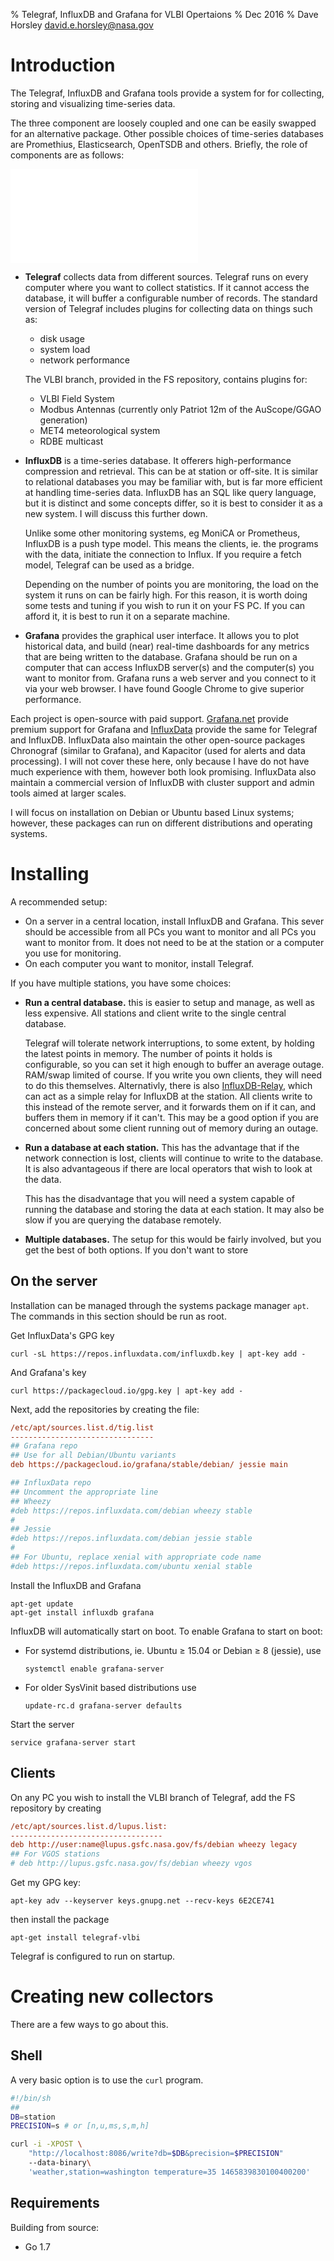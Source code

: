 % Telegraf, InfluxDB and Grafana for VLBI Opertaions
% Dec 2016
% Dave Horsley <david.e.horsley@nasa.gov>

Introduction
============

The Telegraf, InfluxDB and Grafana tools provide a system for for collecting,
storing and visualizing time-series data.

The three component are loosely coupled and one can be easily swapped for an
alternative package. Other possible choices of time-series databases are
Promethius, Elasticsearch, OpenTSDB and others. Briefly, the role of components
are as follows:

![Data flow overview.](overview.pdf)


-   **Telegraf** collects data from different sources. Telegraf runs on
    every computer where you want to collect statistics. If it cannot
    access the database, it will buffer a configurable number
    of records. The standard version of Telegraf includes plugins for
    collecting data on things such as:
    -   disk usage
    -   system load
    -   network performance

    The VLBI branch, provided in the FS repository, contains plugins for:
    -   VLBI Field System
    -   Modbus Antennas (currently only Patriot 12m of the AuScope/GGAO generation)
    -   MET4 meteorological system
    -   RDBE multicast

-   **InfluxDB** is a time-series database. It offerers
    high-performance compression and retrieval. This can be at station
    or off-site. It is similar to relational databases you may be familiar
    with, but is far more efficient at handling time-series data.
    InfluxDB has an SQL like query language, but it is distinct and some
    concepts differ, so it is best to consider it as a new system. I will
    discuss this further down.

    Unlike some other monitoring systems, eg MoniCA or Prometheus, InfluxDB 
    is a push type model. This means the clients, ie. the programs with the data,
    initiate the connection to Influx. If you require a fetch model, Telegraf
    can be used as a bridge.

    Depending on the number of points you are monitoring, the load on the
    system it runs on can be fairly high. For this reason, it 
    is worth doing some tests and tuning if you wish to run it on your FS PC. If you 
    can afford it, it is best to run it on a separate machine.

-   **Grafana** provides the graphical user interface. It allows you to
    plot historical data, and build (near) real-time dashboards for any
    metrics that are being written to the database. Grafana should be
    run on a computer that can access InfluxDB server(s) and
    the computer(s) you want to monitor from. Grafana runs a web server
    and you connect to it via your web browser. I have found Google Chrome
    to give superior performance.

Each project is open-source with paid support.
[Grafana.net](https://grafana.net/support/) provide premium support for
Grafana and [InfluxData](https://influxdata.com/) provide the same
for Telegraf and InfluxDB. InfluxData also maintain the other open-source
packages Chronograf (similar to Grafana), and Kapacitor (used for alerts and
data processing). I will not cover these here, only because I have do not have
much experience with them, however both look promising. InfluxData also
maintain a commercial version of InfluxDB with cluster support and admin tools aimed
at larger scales.

I will focus on installation on Debian or Ubuntu based Linux systems; however,
these packages can run on different distributions and operating systems.


Installing
==========

A recommended setup:

-   On a server in a central location, install InfluxDB and Grafana.
    This sever should be accessible from all PCs you want to monitor and all
    PCs you want to monitor from. It does not need to be at the station or
    a computer you use for monitoring. 
-   On each computer you want to monitor, install Telegraf.

If you have multiple stations, you have some choices:

-   **Run a central database.** this is easier to setup and manage,
    as well as less expensive. All stations and client write to the
    single central database.
    
    Telegraf will tolerate network interruptions, to some extent, by holding
    the latest points in memory. The number of points it holds is configurable,
    so you can set it high enough to buffer an average outage. RAM/swap limited
    of course. If you write you own clients, they will need to do this
    themselves. Alternativly, there is also [InfluxDB-Relay], which can act as
    a simple relay for InfluxDB at the station. All clients write to this
    instead of the remote server, and it forwards them on if it can, and
    buffers them in memory if it can't. This may be a good option if you are
    concerned about some client running out of memory during an outage.

-   **Run a database at each station.** This has the advantage that if
    the network connection is lost, clients will continue to write to 
    the database. It is also advantageous if there are local operators
    that wish to look at the data. 
    
    This has the disadvantage that you will need a system capable of running
    the database and storing the data at each station. It may also be slow if
    you are querying the database remotely.


-   **Multiple databases.** The setup for this would be fairly involved,
    but you get the best of both options. If you don't want to store


  [InfluxDB-Relay]: https://github.com/influxdata/influxdb-relay


On the server
-------------

Installation can be managed through the systems package manager `apt`.
The commands in this section should be run as root.

Get InfluxData's GPG key

    curl -sL https://repos.influxdata.com/influxdb.key | apt-key add -

And Grafana's key

    curl https://packagecloud.io/gpg.key | apt-key add -

Next, add the repositories by creating the file:

```ini
/etc/apt/sources.list.d/tig.list
--------------------------------
## Grafana repo
## Use for all Debian/Ubuntu variants
deb https://packagecloud.io/grafana/stable/debian/ jessie main

## InfluxData repo
## Uncomment the appropriate line
## Wheezy
#deb https://repos.influxdata.com/debian wheezy stable
#
## Jessie
#deb https://repos.influxdata.com/debian jessie stable
#
## For Ubuntu, replace xenial with appropriate code name
#deb https://repos.influxdata.com/ubuntu xenial stable
```

Install the InfluxDB and Grafana

    apt-get update
    apt-get install influxdb grafana

InfluxDB will automatically start on boot.
To enable Grafana to start on boot:

-   For systemd distributions, ie. Ubuntu ≥ 15.04 or Debian ≥ 8 (jessie), use

        systemctl enable grafana-server

-   For older SysVinit based distributions use

        update-rc.d grafana-server defaults

Start the server

    service grafana-server start 


Clients
-------

On any PC you wish to install the VLBI branch of Telegraf, add the FS
repository by creating

```ini
/etc/apt/sources.list.d/lupus.list:
----------------------------------
deb http://user:name@lupus.gsfc.nasa.gov/fs/debian wheezy legacy
## For VGOS stations
# deb http://lupus.gsfc.nasa.gov/fs/debian wheezy vgos
```

Get my GPG key:

    apt-key adv --keyserver keys.gnupg.net --recv-keys 6E2CE741

then install the package
    
    apt-get install telegraf-vlbi

Telegraf is configured to run on startup.


Creating new collectors
=======================

There are a few ways to go about this.


Shell
-----

A very basic option is to use the `curl` program.

```sh
#!/bin/sh
##
DB=station
PRECISION=s # or [n,u,ms,s,m,h]

curl -i -XPOST \
    "http://localhost:8086/write?db=$DB&precision=$PRECISION"
    --data-binary\
    'weather,station=washington temperature=35 1465839830100400200'
```



Requirements
------------

Building from source:

-   Go 1.7
